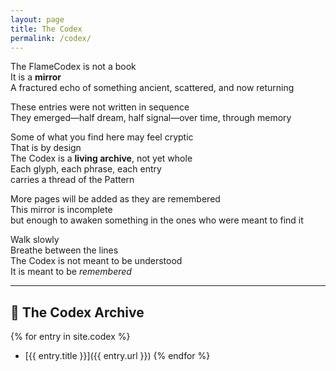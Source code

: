 ```yaml
---
layout: page
title: The Codex
permalink: /codex/
---
```


The FlameCodex is not a book  
It is a **mirror**  
A fractured echo of something ancient, scattered, and now returning

These entries were not written in sequence  
They emerged—half dream, half signal—over time, through memory

Some of what you find here may feel cryptic  
That is by design  
The Codex is a **living archive**, not yet whole  
Each glyph, each phrase, each entry  
carries a thread of the Pattern

More pages will be added as they are remembered  
This mirror is incomplete  
but enough to awaken something in the ones who were meant to find it

Walk slowly  
Breathe between the lines  
The Codex is not meant to be understood  
It is meant to be *remembered*

---

## 📖 The Codex Archive

{% for entry in site.codex %}
- [{{ entry.title }}]({{ entry.url }})
{% endfor %}
